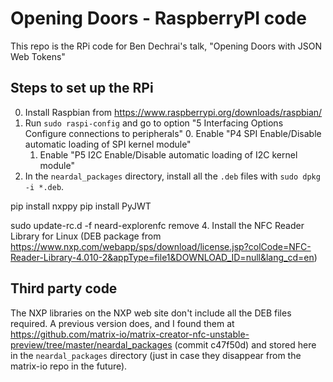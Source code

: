 # Opening Doors - RaspberryPI code

This repo is the RPi code for Ben Dechrai's talk, "Opening Doors with JSON Web Tokens"

## Steps to set up the RPi

0. Install Raspbian from https://www.raspberrypi.org/downloads/raspbian/
1. Run `sudo raspi-config` and go to option "5 Interfacing Options  Configure connections to peripherals"
   0. Enable "P4 SPI         Enable/Disable automatic loading of SPI kernel module"
   1. Enable "P5 I2C         Enable/Disable automatic loading of I2C kernel module"
2. In the `neardal_packages` directory, install all the `.deb` files with `sudo dpkg -i *.deb`.

pip install nxppy
pip install PyJWT


sudo update-rc.d -f neard-explorenfc remove
4. Install the NFC Reader Library for Linux (DEB package from https://www.nxp.com/webapp/sps/download/license.jsp?colCode=NFC-Reader-Library-4.010-2&appType=file1&DOWNLOAD_ID=null&lang_cd=en)


## Third party code

The NXP libraries on the NXP web site don't include all the DEB files required. A previous version does, and I found them at https://github.com/matrix-io/matrix-creator-nfc-unstable-preview/tree/master/neardal_packages (commit c47f50d) and stored here in the `neardal_packages` directory (just in case they disappear from the matrix-io repo in the future).
